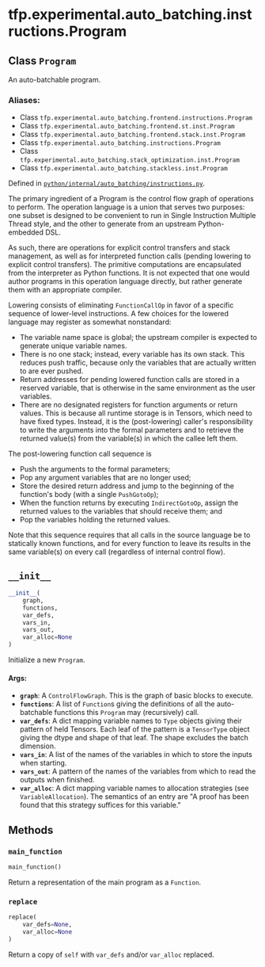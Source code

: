 <div itemscope itemtype="http://developers.google.com/ReferenceObject">
<meta itemprop="name" content="tfp.experimental.auto_batching.instructions.Program" />
<meta itemprop="path" content="Stable" />
<meta itemprop="property" content="__init__"/>
<meta itemprop="property" content="main_function"/>
<meta itemprop="property" content="replace"/>
</div>

# tfp.experimental.auto_batching.instructions.Program

## Class `Program`

An auto-batchable program.



### Aliases:

* Class `tfp.experimental.auto_batching.frontend.instructions.Program`
* Class `tfp.experimental.auto_batching.frontend.st.inst.Program`
* Class `tfp.experimental.auto_batching.frontend.stack.inst.Program`
* Class `tfp.experimental.auto_batching.instructions.Program`
* Class `tfp.experimental.auto_batching.stack_optimization.inst.Program`
* Class `tfp.experimental.auto_batching.stackless.inst.Program`



Defined in [`python/internal/auto_batching/instructions.py`](https://github.com/tensorflow/probability/tree/master/tensorflow_probability/python/internal/auto_batching/instructions.py).

<!-- Placeholder for "Used in" -->

The primary ingredient of a Program is the control flow graph of
operations to perform.  The operation language is a union that
serves two purposes: one subset is designed to be convenient to run
in Single Instruction Multiple Thread style, and the other to
generate from an upstream Python-embedded DSL.

As such, there are operations for explicit control transfers and
stack management, as well as for interpreted function calls (pending
lowering to explicit control transfers).  The primitive computations
are encapsulated from the interpreter as Python functions.  It is
not expected that one would author programs in this operation
language directly, but rather generate them with an appropriate
compiler.

Lowering consists of eliminating `FunctionCallOp` in favor of a
specific sequence of lower-level instructions.  A few choices for
the lowered language may register as somewhat nonstandard:
- The variable name space is global; the upstream compiler is
  expected to generate unique variable names.
- There is no one stack; instead, every variable has its own stack.
  This reduces push traffic, because only the variables that are
  actually written to are ever pushed.
- Return addresses for pending lowered function calls are stored in
  a reserved variable, that is otherwise in the same environment as
  the user variables.
- There are no designated registers for function arguments or return
  values.  This is because all runtime storage is in Tensors, which
  need to have fixed types.  Instead, it is the (post-lowering)
  caller's responsibility to write the arguments into the formal
  parameters and to retrieve the returned value(s) from the
  variable(s) in which the callee left them.

The post-lowering function call sequence is
- Push the arguments to the formal parameters;
- Pop any argument variables that are no longer used;
- Store the desired return address and jump to the beginning of the function's
  body (with a single `PushGotoOp`);
- When the function returns by executing `IndirectGotoOp`, assign the
  returned values to the variables that should receive them; and
- Pop the variables holding the returned values.

Note that this sequence requires that all calls in the source
language be to statically known functions, and for every function to
leave its results in the same variable(s) on every call (regardless
of internal control flow).

<h2 id="__init__"><code>__init__</code></h2>

``` python
__init__(
    graph,
    functions,
    var_defs,
    vars_in,
    vars_out,
    var_alloc=None
)
```

Initialize a new `Program`.


#### Args:


* <b>`graph`</b>: A `ControlFlowGraph`.  This is the graph of basic blocks
  to execute.
* <b>`functions`</b>: A list of `Function`s giving the definitions of all
  the auto-batchable functions this `Program` may (recursively)
  call.
* <b>`var_defs`</b>: A dict mapping variable names to `Type` objects
  giving their pattern of held Tensors.  Each leaf of the pattern
  is a `TensorType` object giving the dtype and shape of that leaf.
  The shape excludes the batch dimension.
* <b>`vars_in`</b>: A list of the names of the variables in which to store
  the inputs when starting.
* <b>`vars_out`</b>: A pattern of the names of the variables from which to
  read the outputs when finished.
* <b>`var_alloc`</b>: A dict mapping variable names to allocation strategies (see
  `VariableAllocation`).  The semantics of an entry are "A proof has been
  found that this strategy suffices for this variable."



## Methods

<h3 id="main_function"><code>main_function</code></h3>

``` python
main_function()
```

Return a representation of the main program as a `Function`.


<h3 id="replace"><code>replace</code></h3>

``` python
replace(
    var_defs=None,
    var_alloc=None
)
```

Return a copy of `self` with `var_defs` and/or `var_alloc` replaced.





